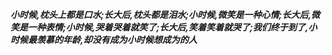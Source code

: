 ***小时候,枕头上都是口水;长大后,枕头都是泪水;小时候,微笑是一种心情;长大后,微笑是一种表情;小时候,哭着哭着就笑了;长大后,笑着笑着就哭了;我们终于到了,小时候最羡慕的年龄,却没有成为小时候想成为的人***